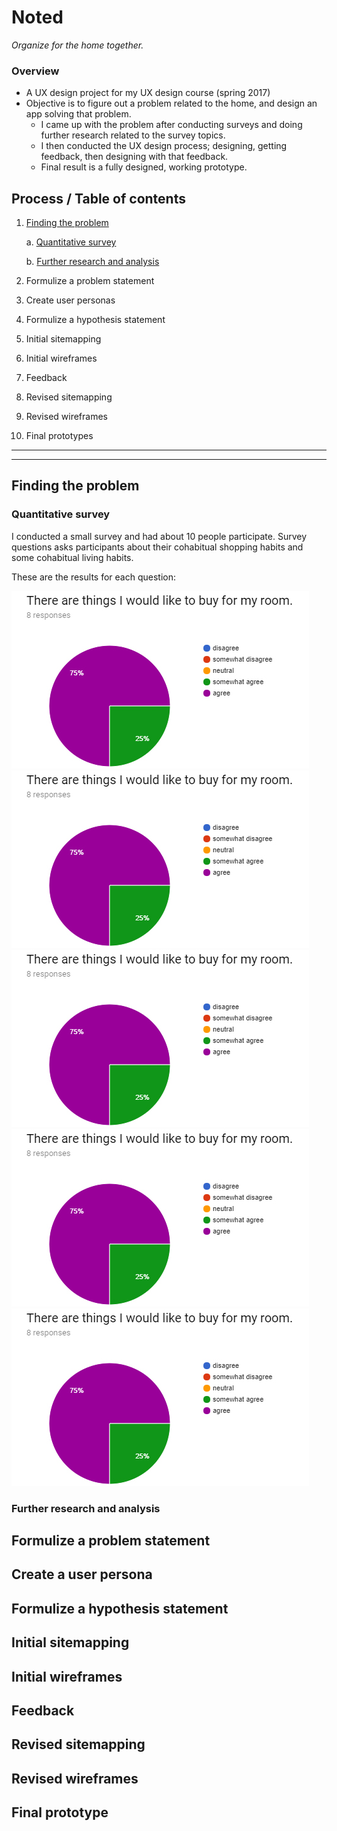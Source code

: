 # Noted
_Organize for the home together._

### Overview
- A UX design project for my UX design course (spring 2017)
- Objective is to figure out a problem related to the home, and design an app solving that problem.
  - I came up with the problem after conducting surveys and doing further research related to the survey topics.
  - I then conducted the UX design process; designing, getting feedback, then designing with that feedback.
  - Final result is a fully designed, working prototype. 

## Process / Table of contents
1. [Finding the problem](#finding-the-problem)
    
    a. [Quantitative survey](#quantitative-survey)
    
    b. [Further research and analysis](#further-research-and-analysis)
2. Formulize a problem statement
3. Create user personas
4. Formulize a hypothesis statement
5. Initial sitemapping
6. Initial wireframes
7. Feedback
8. Revised sitemapping
9. Revised wireframes
10. Final prototypes

---
---


## Finding the problem

### Quantitative survey

I conducted a small survey and had about 10 people participate. 
Survey questions asks participants about their cohabitual shopping habits and some cohabitual living habits. 

These are the results for each question: 

![Question 1 results](/1%20-%20Finding%20the%20Problem/a%20-%20Quantitative%20Survey/q1.jpg) ![Question 1 results](/1%20-%20Finding%20the%20Problem/a%20-%20Quantitative%20Survey/q1.jpg) ![Question 1 results](/1%20-%20Finding%20the%20Problem/a%20-%20Quantitative%20Survey/q1.jpg) ![Question 1 results](/1%20-%20Finding%20the%20Problem/a%20-%20Quantitative%20Survey/q1.jpg) ![Question 1 results](/1%20-%20Finding%20the%20Problem/a%20-%20Quantitative%20Survey/q1.jpg)

### Further research and analysis


## Formulize a problem statement

## Create a user persona

## Formulize a hypothesis statement

## Initial sitemapping

## Initial wireframes

## Feedback

## Revised sitemapping

## Revised wireframes

## Final prototype
